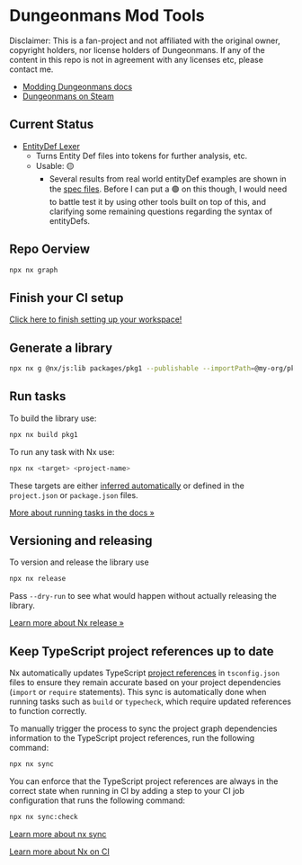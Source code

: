 # Dungeonmans Mod Tools

Disclaimer: This is a fan-project and not affiliated with the original owner, copyright holders, nor license holders of Dungeonmans. If any of the content in this repo is not in agreement with any licenses etc, please contact me.

- [Modding Dungeonmans docs](https://dungeonmans.fandom.com/wiki/Mod_Packages)
- [Dungeonmans on Steam](https://store.steampowered.com/app/288120/Dungeonmans/)

## Current Status

- [EntityDef Lexer](./libs/entity-def-compiler/src/lib/lexer/Lexer.realworld.spec.ts)
  - Turns Entity Def files into tokens for further analysis, etc.
  - Usable: 🟡
    - Several results from real world entityDef examples are shown in the [spec files](./libs/entity-def-compiler/src/lib/lexer/Lexer.realworld.spec.ts). Before I can put a 🟢 on this though, I would need to battle test it by using other tools built on top of this, and clarifying some remaining questions regarding the syntax of entityDefs.

## Repo Oerview

```sh
npx nx graph
```

## Finish your CI setup

[Click here to finish setting up your workspace!](https://cloud.nx.app/connect/KPB284Qacw)

## Generate a library

```sh
npx nx g @nx/js:lib packages/pkg1 --publishable --importPath=@my-org/pkg1
```

## Run tasks

To build the library use:

```sh
npx nx build pkg1
```

To run any task with Nx use:

```sh
npx nx <target> <project-name>
```

These targets are either [inferred automatically](https://nx.dev/concepts/inferred-tasks?utm_source=nx_project&utm_medium=readme&utm_campaign=nx_projects) or defined in the `project.json` or `package.json` files.

[More about running tasks in the docs &raquo;](https://nx.dev/features/run-tasks?utm_source=nx_project&utm_medium=readme&utm_campaign=nx_projects)

## Versioning and releasing

To version and release the library use

```sh
npx nx release
```

Pass `--dry-run` to see what would happen without actually releasing the library.

[Learn more about Nx release &raquo;](hhttps://nx.dev/features/manage-releases?utm_source=nx_project&utm_medium=readme&utm_campaign=nx_projects)

## Keep TypeScript project references up to date

Nx automatically updates TypeScript [project references](https://www.typescriptlang.org/docs/handbook/project-references.html) in `tsconfig.json` files to ensure they remain accurate based on your project dependencies (`import` or `require` statements). This sync is automatically done when running tasks such as `build` or `typecheck`, which require updated references to function correctly.

To manually trigger the process to sync the project graph dependencies information to the TypeScript project references, run the following command:

```sh
npx nx sync
```

You can enforce that the TypeScript project references are always in the correct state when running in CI by adding a step to your CI job configuration that runs the following command:

```sh
npx nx sync:check
```

[Learn more about nx sync](https://nx.dev/reference/nx-commands#sync)

[Learn more about Nx on CI](https://nx.dev/ci/intro/ci-with-nx#ready-get-started-with-your-provider?utm_source=nx_project&utm_medium=readme&utm_campaign=nx_projects)
